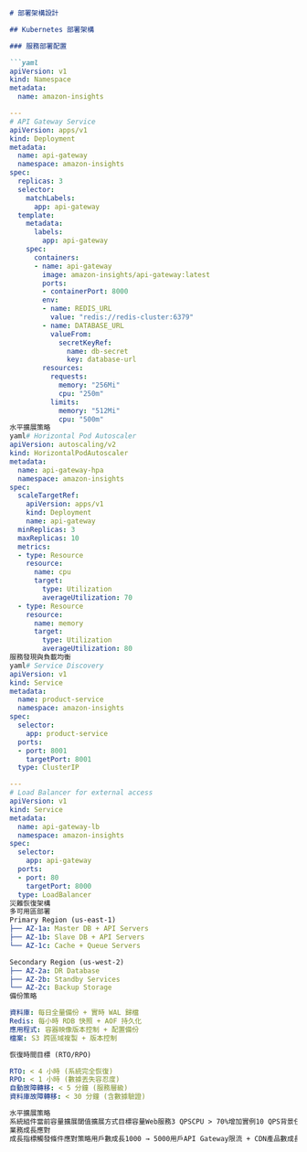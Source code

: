 ```markdown
# 部署架構設計

## Kubernetes 部署架構

### 服務部署配置

```yaml
apiVersion: v1
kind: Namespace
metadata:
  name: amazon-insights

---
# API Gateway Service
apiVersion: apps/v1
kind: Deployment
metadata:
  name: api-gateway
  namespace: amazon-insights
spec:
  replicas: 3
  selector:
    matchLabels:
      app: api-gateway
  template:
    metadata:
      labels:
        app: api-gateway
    spec:
      containers:
      - name: api-gateway
        image: amazon-insights/api-gateway:latest
        ports:
        - containerPort: 8000
        env:
        - name: REDIS_URL
          value: "redis://redis-cluster:6379"
        - name: DATABASE_URL
          valueFrom:
            secretKeyRef:
              name: db-secret
              key: database-url
        resources:
          requests:
            memory: "256Mi"
            cpu: "250m"
          limits:
            memory: "512Mi"
            cpu: "500m"
水平擴展策略
yaml# Horizontal Pod Autoscaler
apiVersion: autoscaling/v2
kind: HorizontalPodAutoscaler
metadata:
  name: api-gateway-hpa
  namespace: amazon-insights
spec:
  scaleTargetRef:
    apiVersion: apps/v1
    kind: Deployment
    name: api-gateway
  minReplicas: 3
  maxReplicas: 10
  metrics:
  - type: Resource
    resource:
      name: cpu
      target:
        type: Utilization
        averageUtilization: 70
  - type: Resource
    resource:
      name: memory
      target:
        type: Utilization
        averageUtilization: 80
服務發現與負載均衡
yaml# Service Discovery
apiVersion: v1
kind: Service
metadata:
  name: product-service
  namespace: amazon-insights
spec:
  selector:
    app: product-service
  ports:
  - port: 8001
    targetPort: 8001
  type: ClusterIP

---
# Load Balancer for external access
apiVersion: v1
kind: Service
metadata:
  name: api-gateway-lb
  namespace: amazon-insights
spec:
  selector:
    app: api-gateway
  ports:
  - port: 80
    targetPort: 8000
  type: LoadBalancer
災難恢復架構
多可用區部署
Primary Region (us-east-1)
├── AZ-1a: Master DB + API Servers
├── AZ-1b: Slave DB + API Servers  
└── AZ-1c: Cache + Queue Servers

Secondary Region (us-west-2)
├── AZ-2a: DR Database
├── AZ-2b: Standby Services
└── AZ-2c: Backup Storage
備份策略

資料庫: 每日全量備份 + 實時 WAL 歸檔
Redis: 每小時 RDB 快照 + AOF 持久化
應用程式: 容器映像版本控制 + 配置備份
檔案: S3 跨區域複製 + 版本控制

恢復時間目標 (RTO/RPO)

RTO: < 4 小時 (系統完全恢復)
RPO: < 1 小時 (數據丟失容忍度)
自動故障轉移: < 5 分鐘 (服務層級)
資料庫故障轉移: < 30 分鐘 (含數據驗證)

水平擴展策略
系統組件當前容量擴展閾值擴展方式目標容量Web服務3 QPSCPU > 70%增加實例10 QPS背景任務1000產品/小時佇列長度 > 500Worker擴展5000產品/小時資料庫500GB存儲 > 80%分庫分表2TB快取層8GB記憶體 > 80%Redis集群32GB
業務成長應對
成長指標觸發條件應對策略用戶數成長1000 → 5000用戶API Gateway限流 + CDN產品數成長1000 → 10000產品分區策略 + 並行數據採集請求量成長30K → 150K requests/日微服務拆分 + 負載均衡